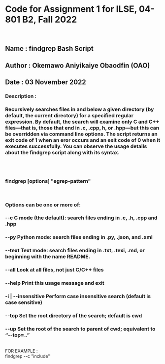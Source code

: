 # Code for Assignment 1 for ILSE, 04-801 B2, Fall 2022

<br/>

## Name : findgrep Bash Script
## Author : Okemawo Aniyikaiye Obaodfin (OAO)
## Date : 03 November 2022
### Description : 
### Recursively searches files in and below a given directory (by default, the current directory) for a specified regular expression. By default, the search will examine only C and C++ files—that is, those that end in .c, .cpp, h, or .hpp—but this can be overridden via command line options. The script returns an exit code of 1 when an eror occurs and an exit code of 0 when it executes successfully. You can observe the usage details about the findgrep script along with its syntax.

<br/>
<br/>

### findgrep [options]  "egrep-pattern"

<br/>

###     Options can be one or more of:
###       --c                   C mode (the default): search files ending in .c, .h, .cpp and .hpp
###       --py                  Python mode: search files ending in .py, .json, and .xml
###       --text                Text mode: search files ending in .txt, .texi, .md, or beginning with the name README.
###       --all                 Look at all files, not just C/C++ files
###       --help                Print this usage message and exit
###       -i | --insensitive    Perform case insensitive search (default is case sensitive)
###       --top <rootdir>       Set the root directory of the search; default is cwd
###       --up                  Set the root of the search to parent of cwd; equivalent to “--top=..”

<br/>  
FOR EXAMPLE :
<br/>
findgrep --c "include"
